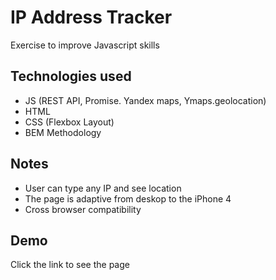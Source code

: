 
# IP Address Tracker

Exercise to improve Javascript skills

## Technologies used

- JS (REST API, Promise. Yandex maps, Ymaps.geolocation)
- HTML
- CSS (Flexbox Layout)
- BEM Methodology

## Notes

- User can type any IP and see location
- The page is adaptive from deskop to the iPhone 4
- Сross browser compatibility

## Demo

Click the link to see the page 



